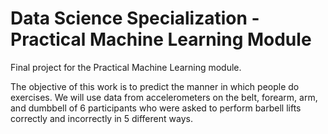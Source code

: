 # Data Science Specialization - Practical Machine Learning Module

Final project for the Practical Machine Learning module.

The objective of this work is to predict the manner in which people do exercises. We will use data from accelerometers on the belt, forearm, arm, and dumbbell of 6 participants who were asked to perform barbell lifts correctly and incorrectly in 5 different ways. 

